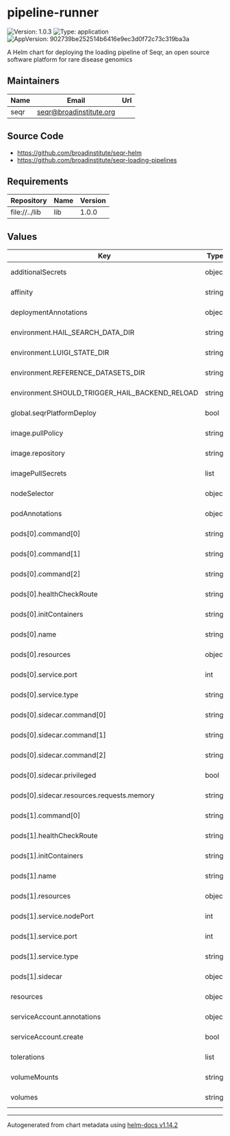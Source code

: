 # pipeline-runner

![Version: 1.0.3](https://img.shields.io/badge/Version-1.0.3-informational?style=flat-square) ![Type: application](https://img.shields.io/badge/Type-application-informational?style=flat-square) ![AppVersion: 902739be252514b6416e9ec3d0f72c73c319ba3a](https://img.shields.io/badge/AppVersion-902739be252514b6416e9ec3d0f72c73c319ba3a-informational?style=flat-square)

A Helm chart for deploying the loading pipeline of Seqr, an open source software platform for rare disease genomics

## Maintainers

| Name | Email | Url |
| ---- | ------ | --- |
| seqr | <seqr@broadinstitute.org> |  |

## Source Code

* <https://github.com/broadinstitute/seqr-helm>
* <https://github.com/broadinstitute/seqr-loading-pipelines>

## Requirements

| Repository | Name | Version |
|------------|------|---------|
| file://../lib | lib | 1.0.0 |

## Values

<table>
	<thead>
		<th>Key</th>
		<th>Type</th>
		<th>Default</th>
		<th>Description</th>
	</thead>
	<tbody>
		<tr>
			<td>additionalSecrets</td>
			<td>object</td>
			<td><pre lang="json">
{}
</pre>
</td>
			<td></td>
		</tr>
		<tr>
			<td>affinity</td>
			<td>string</td>
			<td><pre lang="json">
"podAntiAffinity:\n  preferredDuringSchedulingIgnoredDuringExecution:\n    - weight: 1.0\n      podAffinityTerm:\n        labelSelector:\n          matchExpressions:\n            - key: \"app.kubernetes.io/part-of\"\n              operator: In\n              values:\n              - \"seqr-platform\"\n        topologyKey: \"kubernetes.io/hostname\""
</pre>
</td>
			<td></td>
		</tr>
		<tr>
			<td>deploymentAnnotations</td>
			<td>object</td>
			<td><pre lang="json">
{}
</pre>
</td>
			<td></td>
		</tr>
		<tr>
			<td>environment.HAIL_SEARCH_DATA_DIR</td>
			<td>string</td>
			<td><pre lang="json">
"/var/seqr/seqr-hail-search-data"
</pre>
</td>
			<td></td>
		</tr>
		<tr>
			<td>environment.LUIGI_STATE_DIR</td>
			<td>string</td>
			<td><pre lang="json">
"/var/seqr/luigi-state"
</pre>
</td>
			<td></td>
		</tr>
		<tr>
			<td>environment.REFERENCE_DATASETS_DIR</td>
			<td>string</td>
			<td><pre lang="json">
"/var/seqr/seqr-reference-data"
</pre>
</td>
			<td></td>
		</tr>
		<tr>
			<td>environment.SHOULD_TRIGGER_HAIL_BACKEND_RELOAD</td>
			<td>string</td>
			<td><pre lang="json">
"1"
</pre>
</td>
			<td></td>
		</tr>
		<tr>
			<td>global.seqrPlatformDeploy</td>
			<td>bool</td>
			<td><pre lang="json">
false
</pre>
</td>
			<td></td>
		</tr>
		<tr>
			<td>image.pullPolicy</td>
			<td>string</td>
			<td><pre lang="json">
"Always"
</pre>
</td>
			<td></td>
		</tr>
		<tr>
			<td>image.repository</td>
			<td>string</td>
			<td><pre lang="json">
"gcr.io/seqr-project/seqr-pipeline-runner"
</pre>
</td>
			<td></td>
		</tr>
		<tr>
			<td>imagePullSecrets</td>
			<td>list</td>
			<td><pre lang="json">
[]
</pre>
</td>
			<td></td>
		</tr>
		<tr>
			<td>nodeSelector</td>
			<td>object</td>
			<td><pre lang="json">
{}
</pre>
</td>
			<td></td>
		</tr>
		<tr>
			<td>podAnnotations</td>
			<td>object</td>
			<td><pre lang="json">
{}
</pre>
</td>
			<td></td>
		</tr>
		<tr>
			<td>pods[0].command[0]</td>
			<td>string</td>
			<td><pre lang="json">
"python3"
</pre>
</td>
			<td></td>
		</tr>
		<tr>
			<td>pods[0].command[1]</td>
			<td>string</td>
			<td><pre lang="json">
"-m"
</pre>
</td>
			<td></td>
		</tr>
		<tr>
			<td>pods[0].command[2]</td>
			<td>string</td>
			<td><pre lang="json">
"v03_pipeline.api"
</pre>
</td>
			<td></td>
		</tr>
		<tr>
			<td>pods[0].healthCheckRoute</td>
			<td>string</td>
			<td><pre lang="json">
"/status"
</pre>
</td>
			<td></td>
		</tr>
		<tr>
			<td>pods[0].initContainers</td>
			<td>string</td>
			<td><pre lang="json">
"{{- range $r := list \"GRCh37\" \"GRCh38\" }}\n{{- range $s := list \"rsync_reference_data\" \"download_vep_reference_data\"}}\n- name: {{ $s | replace \"_\" \"-\" }}-{{ $r | lower}}\n  image: \"{{ $.Values.image.repository }}:{{ $.Values.image.tag | default $.Chart.AppVersion }}\"\n  imagePullPolicy: {{ $.Values.image.pullPolicy }}\n  command: [\"/v03_pipeline/bin/{{ $s }}.bash\", \"{{ $r }}\"]\n  envFrom:\n    - configMapRef:\n        name: {{ $.Chart.Name }}\n    - configMapRef:\n        name: seqr-platform\n        optional: true\n  resources:\n    requests:\n      memory: \"16Gi\"\n  {{- with $.Values.volumeMounts }}\n  volumeMounts:\n    {{- tpl . $ | nindent 4 }}\n  {{- end }}\n{{- end }}\n{{- end }}"
</pre>
</td>
			<td></td>
		</tr>
		<tr>
			<td>pods[0].name</td>
			<td>string</td>
			<td><pre lang="json">
"api"
</pre>
</td>
			<td></td>
		</tr>
		<tr>
			<td>pods[0].resources</td>
			<td>object</td>
			<td><pre lang="json">
{}
</pre>
</td>
			<td></td>
		</tr>
		<tr>
			<td>pods[0].service.port</td>
			<td>int</td>
			<td><pre lang="json">
6000
</pre>
</td>
			<td></td>
		</tr>
		<tr>
			<td>pods[0].service.type</td>
			<td>string</td>
			<td><pre lang="json">
"ClusterIP"
</pre>
</td>
			<td></td>
		</tr>
		<tr>
			<td>pods[0].sidecar.command[0]</td>
			<td>string</td>
			<td><pre lang="json">
"python3"
</pre>
</td>
			<td></td>
		</tr>
		<tr>
			<td>pods[0].sidecar.command[1]</td>
			<td>string</td>
			<td><pre lang="json">
"-m"
</pre>
</td>
			<td></td>
		</tr>
		<tr>
			<td>pods[0].sidecar.command[2]</td>
			<td>string</td>
			<td><pre lang="json">
"v03_pipeline.bin.pipeline_worker"
</pre>
</td>
			<td></td>
		</tr>
		<tr>
			<td>pods[0].sidecar.privileged</td>
			<td>bool</td>
			<td><pre lang="json">
true
</pre>
</td>
			<td></td>
		</tr>
		<tr>
			<td>pods[0].sidecar.resources.requests.memory</td>
			<td>string</td>
			<td><pre lang="json">
"16Gi"
</pre>
</td>
			<td></td>
		</tr>
		<tr>
			<td>pods[1].command[0]</td>
			<td>string</td>
			<td><pre lang="json">
"luigid"
</pre>
</td>
			<td></td>
		</tr>
		<tr>
			<td>pods[1].healthCheckRoute</td>
			<td>string</td>
			<td><pre lang="json">
"/"
</pre>
</td>
			<td></td>
		</tr>
		<tr>
			<td>pods[1].initContainers</td>
			<td>string</td>
			<td><pre lang="json">
"- name: mkdir-luigi-state\n  image: busybox:1.35\n  imagePullPolicy: {{ .Values.image.pullPolicy }}\n  command: ['/bin/mkdir', '-p', {{ .Values.environment.LUIGI_STATE_DIR }}]\n  {{- with $.Values.volumeMounts }}\n  volumeMounts:\n    {{- tpl . $ | nindent 4 }}\n  {{- end }}"
</pre>
</td>
			<td></td>
		</tr>
		<tr>
			<td>pods[1].name</td>
			<td>string</td>
			<td><pre lang="json">
"ui"
</pre>
</td>
			<td></td>
		</tr>
		<tr>
			<td>pods[1].resources</td>
			<td>object</td>
			<td><pre lang="json">
{}
</pre>
</td>
			<td></td>
		</tr>
		<tr>
			<td>pods[1].service.nodePort</td>
			<td>int</td>
			<td><pre lang="json">
30951
</pre>
</td>
			<td></td>
		</tr>
		<tr>
			<td>pods[1].service.port</td>
			<td>int</td>
			<td><pre lang="json">
8082
</pre>
</td>
			<td></td>
		</tr>
		<tr>
			<td>pods[1].service.type</td>
			<td>string</td>
			<td><pre lang="json">
"NodePort"
</pre>
</td>
			<td></td>
		</tr>
		<tr>
			<td>pods[1].sidecar</td>
			<td>object</td>
			<td><pre lang="json">
{}
</pre>
</td>
			<td></td>
		</tr>
		<tr>
			<td>resources</td>
			<td>object</td>
			<td><pre lang="json">
{}
</pre>
</td>
			<td></td>
		</tr>
		<tr>
			<td>serviceAccount.annotations</td>
			<td>object</td>
			<td><pre lang="json">
{}
</pre>
</td>
			<td></td>
		</tr>
		<tr>
			<td>serviceAccount.create</td>
			<td>bool</td>
			<td><pre lang="json">
true
</pre>
</td>
			<td></td>
		</tr>
		<tr>
			<td>tolerations</td>
			<td>list</td>
			<td><pre lang="json">
[]
</pre>
</td>
			<td></td>
		</tr>
		<tr>
			<td>volumeMounts</td>
			<td>string</td>
			<td><pre lang="json">
"- name: seqr-datasets\n  mountPath: /var/seqr\n  readOnly: false\n- name: docker-socket\n  mountPath: /var/run/docker.sock\n  readOnly: false\n- name: luigi-config\n  mountPath: /etc/luigi/luigi.cfg\n  subPath: luigi.cfg"
</pre>
</td>
			<td></td>
		</tr>
		<tr>
			<td>volumes</td>
			<td>string</td>
			<td><pre lang="json">
"- name: seqr-datasets\n  persistentVolumeClaim:\n    readOnly: false\n    claimName: {{ include \"lib.pvc-name\" . }}\n- name: docker-socket\n  hostPath:\n    path: /var/run/docker.sock\n- name: luigi-config\n  configMap:\n    name: luigi-config\n    items:\n      - key: luigi.cfg\n        path: luigi.cfg"
</pre>
</td>
			<td></td>
		</tr>
	</tbody>
</table>

----------------------------------------------
Autogenerated from chart metadata using [helm-docs v1.14.2](https://github.com/norwoodj/helm-docs/releases/v1.14.2)
